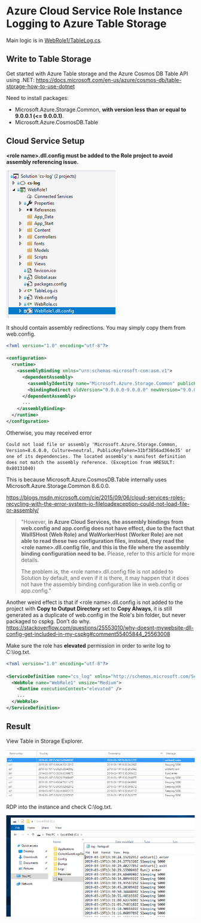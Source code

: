 # Azure Cloud Service Role Instance Logging to Azure Table Storage

Main logic is in [WebRole1/TableLog.cs](WebRole1/TableLog.cs).

## Write to Table Storage

Get started with Azure Table storage and the Azure Cosmos DB Table API using .NET: https://docs.microsoft.com/en-us/azure/cosmos-db/table-storage-how-to-use-dotnet

Need to install packages:

- Microsoft.Azure.Storage.Common, **with version less than or equal to 9.0.0.1 (<= 9.0.0.1)**.
- Microsoft.Azure.CosmosDB.Table

## Cloud Service Setup

**\<role name>.dll.config must be added to the Role project to avoid assembly referencing issue.** 

![](pro.png)

It should contain assembly redirections. You may simply copy them from web.config.

```xml
<?xml version="1.0" encoding="utf-8"?>

<configuration>
  <runtime>
    <assemblyBinding xmlns="urn:schemas-microsoft-com:asm.v1">
      <dependentAssembly>
        <assemblyIdentity name="Microsoft.Azure.Storage.Common" publicKeyToken="31bf3856ad364e35" culture="neutral" />
        <bindingRedirect oldVersion="0.0.0.0-9.0.0.0" newVersion="9.0.0.0" />
      </dependentAssembly>
      ...
    </assemblyBinding>
  </runtime>
</configuration>
```

Otherwise, you may received error

```
Could not load file or assembly 'Microsoft.Azure.Storage.Common, Version=8.6.0.0, Culture=neutral, PublicKeyToken=31bf3856ad364e35' or one of its dependencies. The located assembly's manifest definition does not match the assembly reference. (Exception from HRESULT: 0x80131040)
```

This is because Microsoft.Azure.CosmosDB.Table internally uses Microsoft.Azure.Storage.Common 8.6.0.0.

https://blogs.msdn.microsoft.com/cie/2015/09/06/cloud-services-roles-recycling-with-the-error-system-io-fileloadexception-could-not-load-file-or-assembly/

> "However, **in Azure Cloud Services, the assembly bindings from web.config and app.config does not have effect, due to the fact that WaIISHost (Web Role) and WaWorkerHost (Worker Role) are not able to read these two configuration files, instead, they read the \<role name>.dll.config file, and this is the file where the assembly binding configuration need to be.** Please, refer to this article for more details. 
>
> The problem is, the \<role name>.dll.config file is not added to Solution by default, and even if it is there, it may happen that it does not have the assembly binding configuration like in web.config or app.config."

Another weird effect is that if \<role name>.dll.config is not added to the project with **Copy to Output Directory** set to **Copy Always**, it is still generated as a duplicate of web.config in the Role's bin folder, but never packaged to cspkg. Don't do why. https://stackoverflow.com/questions/25553010/why-doesnt-mywebsite-dll-config-get-included-in-my-cspkg#comment55405844_25563008

Make sure the role has **elevated** permission in order to write log to C:\log.txt.

```xml
<?xml version="1.0" encoding="utf-8"?>

<ServiceDefinition name="cs_log" xmlns="http://schemas.microsoft.com/ServiceHosting/2008/10/ServiceDefinition" schemaVersion="2015-04.2.6">
  <WebRole name="WebRole1" vmsize="Medium">
    <Runtime executionContext="elevated" />
    ...
  </WebRole>
</ServiceDefinition>
```

## Result

View Table in Storage Explorer.

![](result1.png)

RDP into the instance and check C:\log.txt.

![](result2.png)
